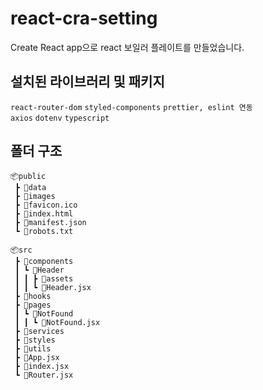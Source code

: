 # react-cra-setting

Create React app으로 react 보일러 플레이트를 만들었습니다.

## 설치된 라이브러리 및 패키지

`react-router-dom` `styled-components` `prettier, eslint 연동`  
`axios` `dotenv` `typescript`

## 폴더 구조

```
📦public
 ┣ 📂data
 ┣ 📂images
 ┣ 📜favicon.ico
 ┣ 📜index.html
 ┣ 📜manifest.json
 ┗ 📜robots.txt
```

```
📦src
 ┣ 📂components
 ┃ ┗ 📂Header
 ┃ ┃ ┣ 📂assets
 ┃ ┃ ┗ 📜Header.jsx
 ┣ 📂hooks
 ┣ 📂pages
 ┃ ┗ 📂NotFound
 ┃ ┃ ┗ 📜NotFound.jsx
 ┣ 📂services
 ┣ 📂styles
 ┣ 📂utils
 ┣ 📜App.jsx
 ┣ 📜index.jsx
 ┗ 📜Router.jsx
```
